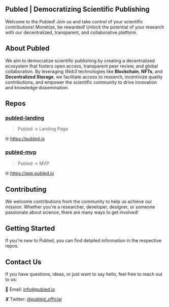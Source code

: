 ## Publed | Democratizing Scientific Publishing

Welcome to the Publed! Join us and take control of your scientific contributions! Monetize, be rewarded! Unlock the potential of your research with our decentralized, transparent, and collaborative platform.

## About Publed

We aim to democratize scientific publishing by creating a decentralized ecosystem that fosters open access, transparent peer review, and global collaboration. By leveraging _Web3_ technologies like **Blockchain**, **NFTs**, and **Decentralized Storage**, we facilitate access to research, incentivize quality contributions, and empower the scientific community to drive innovation and knowledge dissemination.

## Repos


### [publed-landing](https://github.com/publed/publed-landing)
> Publed → Landing Page

🌐 https://publed.io

### [publed-mvp](https://github.com/publed/publed-mvp)
> Publed → MVP

🌐 https://app.publed.io


## Contributing

We welcome contributions from the community to help us achieve our mission. Whether you're a researcher, developer, designer, or someone passionate about science, there are many ways to get involved!


## Getting Started

If you're new to Publed, you can find detailed information in the respective repos.

## Contact Us

If you have questions, ideas, or just want to say hello, feel free to reach out to us:

📧 Email: info@publed.io

𝑿 Twitter: [@publed_official](https://twitter.com/publed_official)
